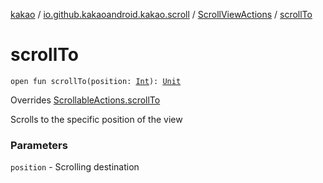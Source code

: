 [kakao](../../index.md) / [io.github.kakaoandroid.kakao.scroll](../index.md) / [ScrollViewActions](index.md) / [scrollTo](./scroll-to.md)

# scrollTo

`open fun scrollTo(position: `[`Int`](https://kotlinlang.org/api/latest/jvm/stdlib/kotlin/-int/index.html)`): `[`Unit`](https://kotlinlang.org/api/latest/jvm/stdlib/kotlin/-unit/index.html)

Overrides [ScrollableActions.scrollTo](../../io.github.kakaoandroid.kakao.common.actions/-scrollable-actions/scroll-to.md)

Scrolls to the specific position of the view

### Parameters

`position` - Scrolling destination